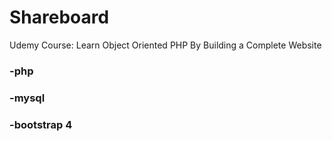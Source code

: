 # Shareboard

Udemy Course: Learn Object Oriented PHP By Building a Complete Website

### -php

### -mysql

### -bootstrap 4
